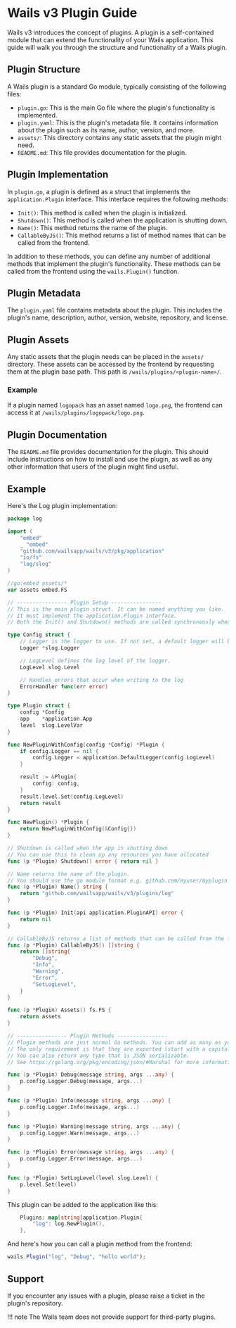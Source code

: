 # Wails v3 Plugin Guide

Wails v3 introduces the concept of plugins. A plugin is a self-contained module
that can extend the functionality of your Wails application. This guide will
walk you through the structure and functionality of a Wails plugin.

## Plugin Structure

A Wails plugin is a standard Go module, typically consisting of the following
files:

- `plugin.go`: This is the main Go file where the plugin's functionality is
  implemented.
- `plugin.yaml`: This is the plugin's metadata file. It contains information
  about the plugin such as its name, author, version, and more.
- `assets/`: This directory contains any static assets that the plugin might
  need.
- `README.md`: This file provides documentation for the plugin.

## Plugin Implementation

In `plugin.go`, a plugin is defined as a struct that implements the
`application.Plugin` interface. This interface requires the following methods:

- `Init()`: This method is called when the plugin is initialized.
- `Shutdown()`: This method is called when the application is shutting down.
- `Name()`: This method returns the name of the plugin.
- `CallableByJS()`: This method returns a list of method names that can be
  called from the frontend.

In addition to these methods, you can define any number of additional methods
that implement the plugin's functionality. These methods can be called from the
frontend using the `wails.Plugin()` function.

## Plugin Metadata

The `plugin.yaml` file contains metadata about the plugin. This includes the
plugin's name, description, author, version, website, repository, and license.

## Plugin Assets

Any static assets that the plugin needs can be placed in the `assets/`
directory. These assets can be accessed by the frontend by requesting them at
the plugin base path. This path is `/wails/plugins/<plugin-name>/`.

### Example

If a plugin named `logopack` has an asset named `logo.png`, the frontend can
access it at `/wails/plugins/logopack/logo.png`.

## Plugin Documentation

The `README.md` file provides documentation for the plugin. This should include
instructions on how to install and use the plugin, as well as any other
information that users of the plugin might find useful.

## Example

Here's the Log plugin implementation:

```go
package log

import (
	"embed"
	_ "embed"
	"github.com/wailsapp/wails/v3/pkg/application"
	"io/fs"
	"log/slog"
)

//go:embed assets/*
var assets embed.FS

// ---------------- Plugin Setup ----------------
// This is the main plugin struct. It can be named anything you like.
// It must implement the application.Plugin interface.
// Both the Init() and Shutdown() methods are called synchronously when the app starts and stops.

type Config struct {
	// Logger is the logger to use. If not set, a default logger will be used.
	Logger *slog.Logger

	// LogLevel defines the log level of the logger.
	LogLevel slog.Level

	// Handles errors that occur when writing to the log
	ErrorHandler func(err error)
}

type Plugin struct {
	config *Config
	app    *application.App
	level  slog.LevelVar
}

func NewPluginWithConfig(config *Config) *Plugin {
	if config.Logger == nil {
		config.Logger = application.DefaultLogger(config.LogLevel)
	}

	result := &Plugin{
		config: config,
	}
	result.level.Set(config.LogLevel)
	return result
}

func NewPlugin() *Plugin {
	return NewPluginWithConfig(&Config{})
}

// Shutdown is called when the app is shutting down
// You can use this to clean up any resources you have allocated
func (p *Plugin) Shutdown() error { return nil }

// Name returns the name of the plugin.
// You should use the go module format e.g. github.com/myuser/myplugin
func (p *Plugin) Name() string {
	return "github.com/wailsapp/wails/v3/plugins/log"
}

func (p *Plugin) Init(api application.PluginAPI) error {
	return nil
}

// CallableByJS returns a list of methods that can be called from the frontend
func (p *Plugin) CallableByJS() []string {
	return []string{
		"Debug",
		"Info",
		"Warning",
		"Error",
		"SetLogLevel",
	}
}

func (p *Plugin) Assets() fs.FS {
	return assets
}

// ---------------- Plugin Methods ----------------
// Plugin methods are just normal Go methods. You can add as many as you like.
// The only requirement is that they are exported (start with a capital letter).
// You can also return any type that is JSON serializable.
// See https://golang.org/pkg/encoding/json/#Marshal for more information.

func (p *Plugin) Debug(message string, args ...any) {
	p.config.Logger.Debug(message, args...)
}

func (p *Plugin) Info(message string, args ...any) {
	p.config.Logger.Info(message, args...)
}

func (p *Plugin) Warning(message string, args ...any) {
	p.config.Logger.Warn(message, args...)
}

func (p *Plugin) Error(message string, args ...any) {
	p.config.Logger.Error(message, args...)
}

func (p *Plugin) SetLogLevel(level slog.Level) {
	p.level.Set(level)
}

```

This plugin can be added to the application like this:

```go
    Plugins: map[string]application.Plugin{
        "log": log.NewPlugin(),
    },
```

And here's how you can call a plugin method from the frontend:

```js
wails.Plugin("log", "Debug", "hello world");
```

## Support

If you encounter any issues with a plugin, please raise a ticket in the plugin's
repository.

!!! note The Wails team does not provide support for third-party plugins.
